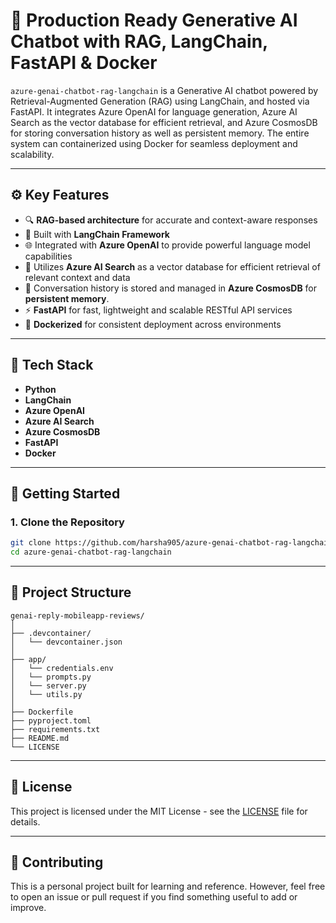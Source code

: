 # 🤖 Production Ready Generative AI Chatbot with RAG, LangChain, FastAPI & Docker

`azure-genai-chatbot-rag-langchain` is a Generative AI chatbot powered by Retrieval-Augmented Generation (RAG) using LangChain, and hosted via FastAPI. It integrates Azure OpenAI for language generation, Azure AI Search as the vector database for efficient retrieval, and Azure CosmosDB for storing conversation history as well as persistent memory. The entire system can containerized using Docker for seamless deployment and scalability.

---

## ⚙️ Key Features

- 🔍 **RAG-based architecture** for accurate and context-aware responses
- 🔗 Built with **LangChain Framework**
- 🌐 Integrated with **Azure OpenAI** to provide powerful language model capabilities
- 🔗 Utilizes **Azure AI Search** as a vector database for efficient retrieval of relevant context and data
- 💬 Conversation history is stored and managed in **Azure CosmosDB** for **persistent memory**.
- ⚡ **FastAPI** for fast, lightweight and scalable RESTful API services
- 🐳 **Dockerized** for consistent deployment across environments

---

## 🧰 Tech Stack

- **Python**
- **LangChain**
- **Azure OpenAI**
- **Azure AI Search**
- **Azure CosmosDB**
- **FastAPI**
- **Docker**

---

## 🚀 Getting Started

### 1. Clone the Repository  
```bash
git clone https://github.com/harsha905/azure-genai-chatbot-rag-langchain.git
cd azure-genai-chatbot-rag-langchain
```

---

## 📂 Project Structure
```
genai-reply-mobileapp-reviews/
│
├── .devcontainer/       
│   └── devcontainer.json
│
├── app/       
│   └── credentials.env
│   └── prompts.py
│   └── server.py
│   └── utils.py
│
├── Dockerfile
├── pyproject.toml
├── requirements.txt
├── README.md
└── LICENSE
```
---

## 📄 License
This project is licensed under the MIT License - see the [LICENSE](LICENSE) file for details.

---

## 🙌 Contributing
This is a personal project built for learning and reference. However, feel free to open an issue or pull request if you find something useful to add or improve.
